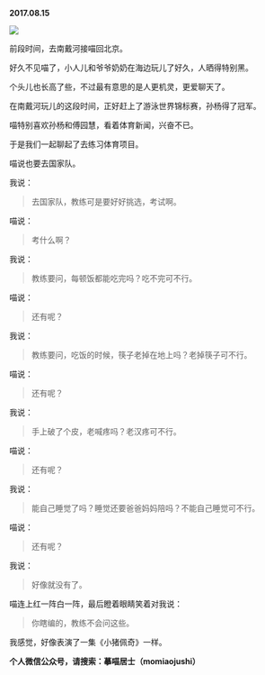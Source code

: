 
          
**2017.08.15**

![](https://pic4.zhimg.com/v2-3b86aaf7d40630e4c34c9355d2fcdf06.jpg)


前段时间，去南戴河接喵回北京。

好久不见喵了，小人儿和爷爷奶奶在海边玩儿了好久，人晒得特别黑。

个头儿也长高了些，不过最有意思的是人更机灵，更爱聊天了。

在南戴河玩儿的这段时间，正好赶上了游泳世界锦标赛，孙杨得了冠军。

喵特别喜欢孙杨和傅园慧，看着体育新闻，兴奋不已。

于是我们一起聊起了去练习体育项目。

喵说也要去国家队。

我说：
>去国家队，教练可是要好好挑选，考试啊。



喵说：
>考什么啊？



我说：
>教练要问，每顿饭都能吃完吗？吃不完可不行。



喵说：
>还有呢？



我说：
>教练要问，吃饭的时候，筷子老掉在地上吗？老掉筷子可不行。



喵说：
>还有呢？



我说：
>手上破了个皮，老喊疼吗？老汉疼可不行。



喵说：
>还有呢？



我说：
>能自己睡觉了吗？睡觉还要爸爸妈妈陪吗？不能自己睡觉可不行。



喵说：
>还有呢？



我说：
>好像就没有了。



喵连上红一阵白一阵，最后瞪着眼睛笑着对我说：
>你瞎编的，教练不会问这些。



我感觉，好像表演了一集《小猪佩奇》一样。


**个人微信公众号，请搜索：摹喵居士（momiaojushi）**

        